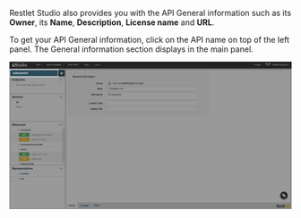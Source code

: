 Restlet Studio also provides you with the API General information such as its **Owner**, its **Name**, **Description**, **License name** and **URL**.

To get your API General information, click on the API name on top of the left panel. The General information section displays in the main panel.

![General information](images/general-information.jpg "General information")

